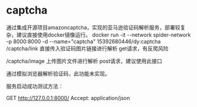 # captcha
通过集成开源项目amazoncaptcha，实现的亚马逊验证码解析服务，部署较复杂，建议直接使用docker镜像运行。
 docker run -it --network spider-network -p 8000:8000 -d --name="captcha" 15392680446/dy:captcha  
 /captcha/link 直接传入验证码图片链接进行解析 get请求，有反爬风险
 
 /captcha/image 上传图片文件进行解析 post请求，建议使用此接口
 
 通过模拟浏览器解析验证码，此功能未实现。
 
 
 
 
 服务启动成功测试方法：  
 
GET http://127.0.0.1:8000/
Accept: application/json
